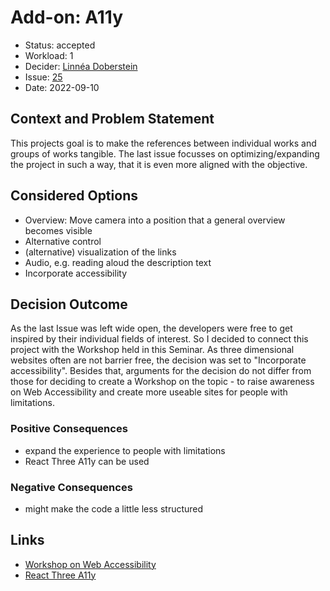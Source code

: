 # Add-on: A11y

* Status: accepted
* Workload: 1 <!-- optional -->
* Decider: [Linnéa Doberstein](https://github.com/Moosgloeckchen)
* Issue: [25](https://github.com/mi-classroom/mi-web-technologien-beiboot-ss2022-Moosgloeckchen/issues/25) <!-- optional -->
* Date: 2022-09-10 <!-- optional -->

## Context and Problem Statement

This projects goal is to make the references between individual works and groups of works tangible. The last issue focusses on optimizing/expanding the project in such a way, that it is even more aligned with the objective. 

## Considered Options

* Overview: Move camera into a position that a general overview becomes visible
* Alternative control
* (alternative) visualization of the links
* Audio, e.g. reading aloud the description text
* Incorporate accessibility

## Decision Outcome

As the last Issue was left wide open, the developers were free to get inspired by their individual fields of interest. So I decided to connect this project with the Workshop held in this Seminar. As three dimensional websites often are not barrier free, the decision was set to "Incorporate accessibility". Besides that, arguments for the decision do not differ from those for deciding to create a Workshop on the topic - to raise awareness on Web Accessibility and create more useable sites for people with limitations.

### Positive Consequences <!-- optional -->

* expand the experience to people with limitations
* React Three A11y can be used

### Negative Consequences <!-- optional -->

* might make the code a little less structured

## Links <!-- optional -->

* [Workshop on Web Accessibility](https://github.com/Moosgloeckchen/wt-workshop-a11y)
* [React Three A11y](https://github.com/pmndrs/react-three-a11y)
